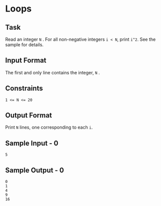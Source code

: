 # Loops

## Task
Read an integer `N` . For all non-negative integers `i < N`, print `i^2`. See the sample for details.

## Input Format

The first and only line contains the integer, `N` .

## Constraints

`1 <= N <= 20`

## Output Format

Print `N`  lines, one corresponding to each `i`.

## Sample Input - 0

`5`

## Sample Output - 0

```
0
1
4
9
16
```